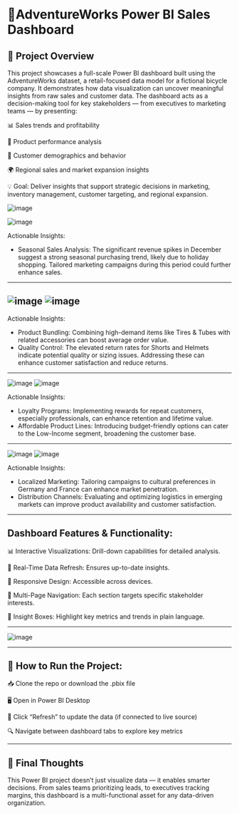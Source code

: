 # 🧠AdventureWorks Power BI Sales Dashboard

## 🚀 Project Overview

This project showcases a full-scale Power BI dashboard built using the AdventureWorks dataset, a retail-focused data model for a fictional bicycle company. It demonstrates how data visualization can uncover meaningful insights from raw sales and customer data. The dashboard acts as a decision-making tool for key stakeholders — from executives to marketing teams — by presenting:

📊 Sales trends and profitability

🛒 Product performance analysis

👥 Customer demographics and behavior

🌍 Regional sales and market expansion insights

💡 Goal: Deliver insights that support strategic decisions in marketing, inventory management, customer targeting, and regional expansion.

![image](https://github.com/user-attachments/assets/342b0882-893c-4f1a-9328-fd573abe8278)

![image](https://github.com/user-attachments/assets/3d0d1bab-7a70-46cd-b811-ddb4ee467650)



Actionable Insights:
- Seasonal Sales Analysis: The significant revenue spikes in December suggest a strong seasonal purchasing trend, likely due to holiday shopping. Tailored marketing campaigns during this period could further enhance sales.​
---

![image](https://github.com/user-attachments/assets/6795289d-13e8-4416-bccd-5d35cdc17f8b)
![image](https://github.com/user-attachments/assets/b1e3e7cb-d1c3-461c-a5c4-ac82d82683ff)
---


  
Actionable Insights:
- Product Bundling: Combining high-demand items like Tires & Tubes with related accessories can boost average order value.​
- Quality Control: The elevated return rates for Shorts and Helmets indicate potential quality or sizing issues. Addressing these can enhance customer satisfaction and reduce returns.
---
![image](https://github.com/user-attachments/assets/53cea4a4-460f-4bd7-801f-3fe32aba5dc4)
![image](https://github.com/user-attachments/assets/b8687f15-0956-4152-a76d-176c167f0419)

Actionable Insights:
- Loyalty Programs: Implementing rewards for repeat customers, especially professionals, can enhance retention and lifetime value.​
- Affordable Product Lines: Introducing budget-friendly options can cater to the Low-Income segment, broadening the customer base.
---  
![image](https://github.com/user-attachments/assets/08acfb94-b919-49a7-ab0d-8ad4b36a2459)
![image](https://github.com/user-attachments/assets/7b8ef0f0-fa34-42ab-8140-1842999a4146)


Actionable Insights:
- Localized Marketing: Tailoring campaigns to cultural preferences in Germany and France can enhance market penetration.​
- Distribution Channels: Evaluating and optimizing logistics in emerging markets can improve product availability and customer satisfaction.
---
## Dashboard Features & Functionality:

📊 Interactive Visualizations: Drill-down capabilities for detailed analysis.​

🔄 Real-Time Data Refresh: Ensures up-to-date insights.​

📱 Responsive Design: Accessible across devices.

🧭 Multi-Page Navigation: Each section targets specific stakeholder interests.

🧠 Insight Boxes: Highlight key metrics and trends in plain language.

---

![image](https://github.com/user-attachments/assets/1946e02e-74de-416c-9d7f-7bc14696f593)

---

## 📌 How to Run the Project: 

📥 Clone the repo or download the .pbix file

🖥 Open in Power BI Desktop

🔄 Click “Refresh” to update the data (if connected to live source)

🔍 Navigate between dashboard tabs to explore key metrics

---


## 🏁 Final Thoughts
This Power BI project doesn’t just visualize data — it enables smarter decisions. From sales teams prioritizing leads, to executives tracking margins, this dashboard is a multi-functional asset for any data-driven organization.

